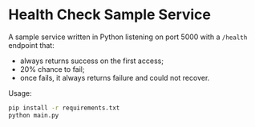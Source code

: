 # Health Check Sample Service

A sample service written in Python listening on port 5000 with a `/health` endpoint that:

- always returns success on the first access;
- 20% chance to fail;
- once fails, it always returns failure and could not recover.

Usage:

```bash
pip install -r requirements.txt
python main.py
```

